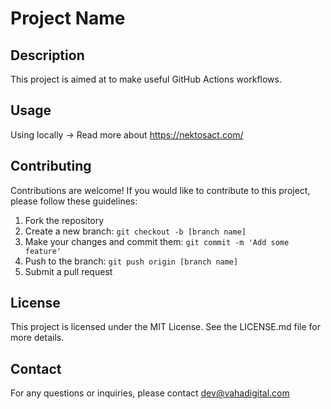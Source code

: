 # Project Name

## Description

This project is aimed at to make useful GitHub Actions workflows.

## Usage

Using locally -> Read more about https://nektosact.com/

## Contributing

Contributions are welcome! If you would like to contribute to this project, please follow these guidelines:

1. Fork the repository
2. Create a new branch: `git checkout -b [branch name]`
3. Make your changes and commit them: `git commit -m 'Add some feature'`
4. Push to the branch: `git push origin [branch name]`
5. Submit a pull request

## License

This project is licensed under the MIT License. See the LICENSE.md file for more details.


## Contact

For any questions or inquiries, please contact dev@vahadigital.com

